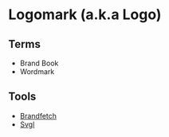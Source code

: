 # Logomark (a.k.a Logo)

<!--
https://vitorials.net/letter-b-logo-design-tutorial-in-adobe-illustrator/
https://www.youtube.com/watch?v=7J6wtlkgntI
https://www.youtube.com/watch?v=y0d15Y8RID8
-->

## Terms

- Brand Book
- Wordmark

## Tools

- [Brandfetch](https://brandfetch.com)
- [Svgl](https://svgl.vercel.app)
